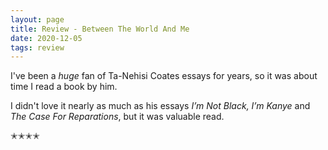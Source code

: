 ```yaml
---
layout: page
title: Review - Between The World And Me
date: 2020-12-05
tags: review
---
```


I've been a _huge_ fan of Ta-Nehisi Coates essays for years, so it was about time I read a book by him.

I didn't love it nearly as much as his essays _I’m Not Black, I’m Kanye_ and _The Case For Reparations_,
but it was valuable read.  

✭✭✭✭
